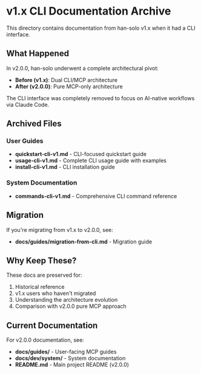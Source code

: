 # v1.x CLI Documentation Archive

This directory contains documentation from han-solo v1.x when it had a CLI interface.

## What Happened

In v2.0.0, han-solo underwent a complete architectural pivot:
- **Before (v1.x)**: Dual CLI/MCP architecture
- **After (v2.0.0)**: Pure MCP-only architecture

The CLI interface was completely removed to focus on AI-native workflows via Claude Code.

## Archived Files

### User Guides
- **quickstart-cli-v1.md** - CLI-focused quickstart guide
- **usage-cli-v1.md** - Complete CLI usage guide with examples
- **install-cli-v1.md** - CLI installation guide

### System Documentation
- **commands-cli-v1.md** - Comprehensive CLI command reference

## Migration

If you're migrating from v1.x to v2.0.0, see:
- **docs/guides/migration-from-cli.md** - Migration guide

## Why Keep These?

These docs are preserved for:
1. Historical reference
2. v1.x users who haven't migrated
3. Understanding the architecture evolution
4. Comparison with v2.0.0 pure MCP approach

## Current Documentation

For v2.0.0 documentation, see:
- **docs/guides/** - User-facing MCP guides
- **docs/dev/system/** - System documentation
- **README.md** - Main project README (v2.0.0)
